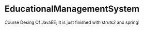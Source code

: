 # EducationalManagementSystem
Course Desing Of JavaEE; It is just finished with struts2 and spring!
